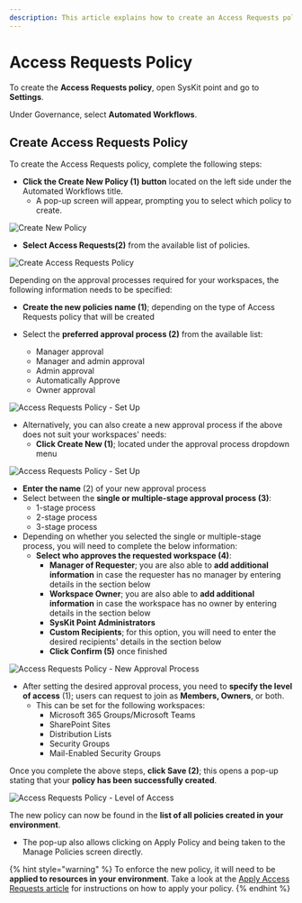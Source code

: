 ```yaml
---
description: This article explains how to create an Access Requests policy in SysKit Point. 
---
```


#  Access Requests Policy

To create the **Access Requests policy**, open SysKit point and go to **Settings**. 

Under Governance, select **Automated Workflows**. 

## Create Access Requests Policy

To create the Access Requests policy, complete the following steps:
 * **Click the Create New Policy (1) button** located on the left side under the Automated Workflows title.
   * A pop-up screen will appear, prompting you to select which policy to create.

![Create New Policy](../../.gitbook/assets/create-access-request_new-policy.png)

* **Select Access Requests(2)** from the available list of policies.

![Create Access Requests Policy](../../.gitbook/assets/create-access-request_new-policy-ar.png)

Depending on the approval processes required for your workspaces, the following information needs to be specified:

* **Create the new policies name (1)**; depending on the type of Access Requests policy that will be created

* Select the **preferred approval process (2)** from the available list:
     * Manager approval
     * Manager and admin approval
     * Admin approval
     * Automatically Approve
     * Owner approval

![Access Requests Policy - Set Up](../../.gitbook/assets/create-access-request_create-policy-1.png)

* Alternatively, you can also create a new approval process if the above does not suit your workspaces' needs:
  * **Click Create New (1)**; located under the approval process dropdown menu

![Access Requests Policy - Set Up](../../.gitbook/assets/create-access-request_create-new-approval.png)

  * **Enter the name** (2) of your new approval process
  * Select between the **single or multiple-stage approval process (3)**:
    * 1-stage process
    * 2-stage process
    * 3-stage process
  * Depending on whether you selected the single or multiple-stage process, you will need to complete the below information:
    * **Select who approves the requested workspace (4)**:
      * **Manager of Requester**; you are also able to **add additional information** in case the requester has no manager by entering details in the section below
      * **Workspace Owner**; you are also able to **add additional information** in case the workspace has no owner by entering details in the section below
      * **SysKit Point Administrators**
      * **Custom Recipients**; for this option, you will need to enter the desired recipients' details in the section below
      * **Click Confirm (5)** once finished

![Access Requests Policy - New Approval Process](../../.gitbook/assets/create-access-request_create-new-approval-final.png)

* After setting the desired approval process, you need to **specify the level of access** (1); users can request to join as **Members, Owners**, or both. 
  * This can be set for the following workspaces: 
    * Microsoft 365 Groups/Microsoft Teams
    * SharePoint Sites
    * Distribution Lists
    * Security Groups
    * Mail-Enabled Security Groups

Once you complete the above steps, **click Save (2)**; this opens a pop-up stating that your **policy has been successfully created**. 

![Access Requests Policy - Level of Access](../../.gitbook/assets/create-access-request_policy-created.png)

The new policy can now be found in the **list of all policies created in your environment**. 
  * The pop-up also allows clicking on Apply Policy and being taken to the Manage Policies screen directly. 

{% hint style="warning" %}
To enforce the new policy, it will need to be **applied to resources in your environment**. Take a look at the [Apply Access Requests article](https://www.syskit.com/products/point/pricing/) for instructions on how to apply your policy.
{% endhint %}
